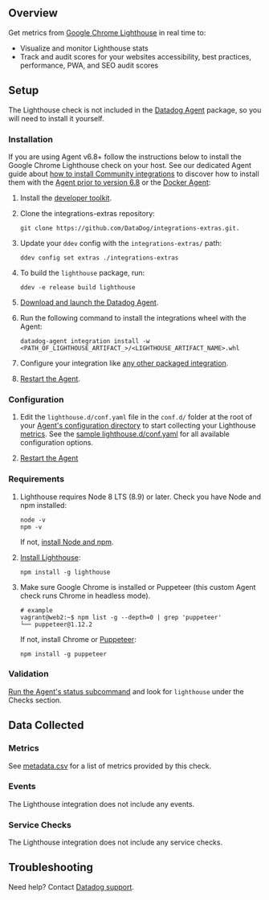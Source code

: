 ## Overview

Get metrics from [Google Chrome Lighthouse][1] in real time to:
* Visualize and monitor Lighthouse stats
* Track and audit scores for your websites accessibility, best practices, performance, PWA, and SEO audit scores

## Setup

The Lighthouse check is not included in the [Datadog Agent][2] package, so you will need to install it yourself.

### Installation

If you are using Agent v6.8+ follow the instructions below to install the Google Chrome Lighthouse check on your host. See our dedicated Agent guide about [how to install Community integrations][3] to discover how to install them with the [Agent prior to version 6.8][4] or the [Docker Agent][5]:

1. Install the [developer toolkit][6].
2. Clone the integrations-extras repository:

    ```
    git clone https://github.com/DataDog/integrations-extras.git.
    ```

3. Update your `ddev` config with the `integrations-extras/` path:

    ```
    ddev config set extras ./integrations-extras
    ```

4. To build the `lighthouse` package, run:

    ```
    ddev -e release build lighthouse
    ```

5. [Download and launch the Datadog Agent][7].
6. Run the following command to install the integrations wheel with the Agent:

    ```
    datadog-agent integration install -w <PATH_OF_LIGHTHOUSE_ARTIFACT_>/<LIGHTHOUSE_ARTIFACT_NAME>.whl
    ```

7. Configure your integration like [any other packaged integration][8].
8. [Restart the Agent][9].

### Configuration

1. Edit the `lighthouse.d/conf.yaml` file in the `conf.d/` folder at the root of your [Agent's configuration directory][10] to start collecting your Lighthouse [metrics](#metrics).
  See the [sample lighthouse.d/conf.yaml][11] for all available configuration options.

2. [Restart the Agent][12]

### Requirements

1. Lighthouse requires Node 8 LTS (8.9) or later. Check you have Node and npm installed:

    ```
    node -v
    npm -v
    ```

    If not, [install Node and npm][13].

2. [Install Lighthouse][14]:

    ```
    npm install -g lighthouse
    ```

3. Make sure Google Chrome is installed or Puppeteer (this custom Agent check runs Chrome in headless mode).

    ```
    # example
    vagrant@web2:~$ npm list -g --depth=0 | grep 'puppeteer'
    └── puppeteer@1.12.2
    ```

    If not, install Chrome or [Puppeteer][15]:

    ```
    npm install -g puppeteer
    ```

### Validation

[Run the Agent's status subcommand][16] and look for `lighthouse` under the Checks section.

## Data Collected
### Metrics
See [metadata.csv][17] for a list of metrics provided by this check.

### Events
The Lighthouse integration does not include any events.

### Service Checks
The Lighthouse integration does not include any service checks.

## Troubleshooting
Need help? Contact [Datadog support][18].

[1]: https://developers.google.com/web/tools/lighthouse
[2]: https://app.datadoghq.com/account/settings#agent
[3]: https://docs.datadoghq.com/agent/guide/community-integrations-installation-with-docker-agent
[4]: https://docs.datadoghq.com/agent/guide/community-integrations-installation-with-docker-agent/?tab=agentpriorto68
[5]: https://docs.datadoghq.com/agent/guide/community-integrations-installation-with-docker-agent/?tab=docker
[6]: https://docs.datadoghq.com/developers/integrations/new_check_howto/#developer-toolkit
[7]: https://app.datadoghq.com/account/settings#agent
[8]: https://docs.datadoghq.com/getting_started/integrations
[9]: https://docs.datadoghq.com/agent/guide/agent-commands/?tab=agentv6#restart-the-agent
[10]: https://docs.datadoghq.com/agent/guide/agent-configuration-files/?tab=agentv6#agent-configuration-directory
[11]: https://github.com/DataDog/integrations-extras/blob/master/lighthouse/datadog_checks/lighthouse/data/conf.yaml.example
[12]: https://docs.datadoghq.com/agent/guide/agent-commands/?tab=agentv6#start-stop-and-restart-the-agent
[13]: https://nodejs.org/en/download
[14]: https://github.com/GoogleChrome/lighthouse
[15]: https://github.com/GoogleChrome/puppeteer
[16]: https://docs.datadoghq.com/agent/guide/agent-commands/#agent-status-and-information
[17]: https://github.com/DataDog/integrations-extras/blob/master/lighthouse/datadog_checks/lighthouse/metadata.csv
[18]: https://docs.datadoghq.com/help
